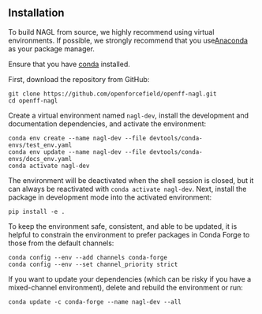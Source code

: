 
## Installation

To build NAGL from source, we highly recommend using virtual environments. If possible, we strongly recommend that you use[Anaconda](https://docs.conda.io/en/latest/) as your package manager.

Ensure that you have [conda](https://docs.conda.io/projects/conda/en/latest/user-guide/install/index.html) installed.

First, download the repository from GitHub:

```shell
git clone https://github.com/openforcefield/openff-nagl.git
cd openff-nagl
```

Create a virtual environment named `nagl-dev`, install the development and documentation dependencies, and activate the environment:

```shell
conda env create --name nagl-dev --file devtools/conda-envs/test_env.yaml
conda env update --name nagl-dev --file devtools/conda-envs/docs_env.yaml
conda activate nagl-dev
```

The environment will be deactivated when the shell session is closed, but it can always be reactivated with `conda activate nagl-dev`. Next, install the package in development mode into the activated environment:

```shell
pip install -e .
```

To keep the environment safe, consistent, and able to be updated, it is helpful to constrain the environment to prefer packages in Conda Forge to those from the default channels: 

```shell
conda config --env --add channels conda-forge
conda config --env --set channel_priority strict 
```

If you want to update your dependencies (which can be risky if you have a mixed-channel environment), delete and rebuild the environment or run:

```shell
conda update -c conda-forge --name nagl-dev --all
```
